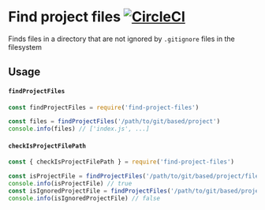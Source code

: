 # Find project files [![CircleCI](https://circleci.com/gh/possibilities/find-project-files.svg?style=svg)](https://circleci.com/gh/possibilities/find-project-files)

Finds files in a directory that are not ignored by `.gitignore` files in the filesystem

## Usage

#### `findProjectFiles`

```javascript
const findProjectFiles = require('find-project-files')

const files = findProjectFiles('/path/to/git/based/project')
console.info(files) // ['index.js', ...]
```
#### `checkIsProjectFilePath`

```javascript
const { checkIsProjectFilePath } = require('find-project-files')

const isProjectFile = findProjectFiles('/path/to/git/based/project/file')
console.info(isProjectFile) // true
const isIgnoredProjectFile = findProjectFiles('/path/to/git/based/project/ignored-file')
console.info(isIgnoredProjectFile) // false
```
